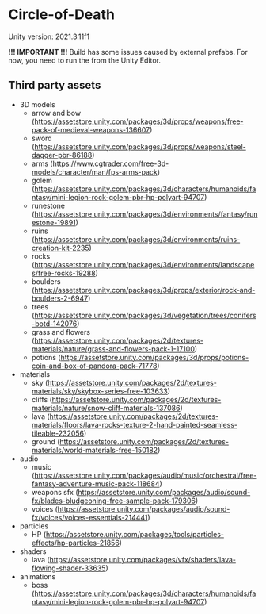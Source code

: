 # Circle-of-Death

Unity version: 2021.3.11f1

**!!! IMPORTANT !!!**
Build has some issues caused by external prefabs. For now, you need to run the from the Unity Editor.

## Third party assets
- 3D models
    - arrow and bow (https://assetstore.unity.com/packages/3d/props/weapons/free-pack-of-medieval-weapons-136607)
    - sword (https://assetstore.unity.com/packages/3d/props/weapons/steel-dagger-pbr-86188)
    - arms (https://www.cgtrader.com/free-3d-models/character/man/fps-arms-pack)
    - golem (https://assetstore.unity.com/packages/3d/characters/humanoids/fantasy/mini-legion-rock-golem-pbr-hp-polyart-94707)
    - runestone (https://assetstore.unity.com/packages/3d/environments/fantasy/runestone-19891)
    - ruins (https://assetstore.unity.com/packages/3d/environments/ruins-creation-kit-2235)
    - rocks (https://assetstore.unity.com/packages/3d/environments/landscapes/free-rocks-19288)
    - boulders (https://assetstore.unity.com/packages/3d/props/exterior/rock-and-boulders-2-6947)
    - trees (https://assetstore.unity.com/packages/3d/vegetation/trees/conifers-botd-142076)
    - grass and flowers (https://assetstore.unity.com/packages/2d/textures-materials/nature/grass-and-flowers-pack-1-17100)
    - potions (https://assetstore.unity.com/packages/3d/props/potions-coin-and-box-of-pandora-pack-71778)
- materials
    - sky (https://assetstore.unity.com/packages/2d/textures-materials/sky/skybox-series-free-103633)
    - cliffs (https://assetstore.unity.com/packages/2d/textures-materials/nature/snow-cliff-materials-137086)
    - lava (https://assetstore.unity.com/packages/2d/textures-materials/floors/lava-rocks-texture-2-hand-painted-seamless-tileable-232056)
    - ground (https://assetstore.unity.com/packages/2d/textures-materials/world-materials-free-150182)
- audio
    - music (https://assetstore.unity.com/packages/audio/music/orchestral/free-fantasy-adventure-music-pack-118684)
    - weapons sfx (https://assetstore.unity.com/packages/audio/sound-fx/blades-bludgeoning-free-sample-pack-179306)
    - voices (https://assetstore.unity.com/packages/audio/sound-fx/voices/voices-essentials-214441)
- particles
    - HP (https://assetstore.unity.com/packages/tools/particles-effects/hp-particles-21856)
- shaders
    - lava (https://assetstore.unity.com/packages/vfx/shaders/lava-flowing-shader-33635)
- animations 
    - boss (https://assetstore.unity.com/packages/3d/characters/humanoids/fantasy/mini-legion-rock-golem-pbr-hp-polyart-94707)
